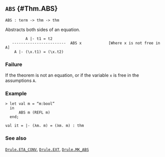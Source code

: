 ## `ABS` {#Thm.ABS}


```
ABS : term -> thm -> thm
```



Abstracts both sides of an equation.


    
             A |- t1 = t2
       ------------------------  ABS x            [Where x is not free in A]
        A |- (\x.t1) = (\x.t2)
    



### Failure

If the theorem is not an equation, or if the variable `x` is free in the
assumptions `A`.

### Example

    
    > let val m = “m:bool”
      in
          ABS m (REFL m)
      end;
    
    val it = |- (λm. m) = (λm. m) : thm
    

### See also

[`Drule.ETA_CONV`](#Drule.ETA_CONV), [`Drule.EXT`](#Drule.EXT), [`Drule.MK_ABS`](#Drule.MK_ABS)

